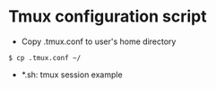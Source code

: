 # Tmux configuration script

* Copy .tmux.conf to user's home directory  
```
$ cp .tmux.conf ~/  
```

* \*.sh: tmux session example
